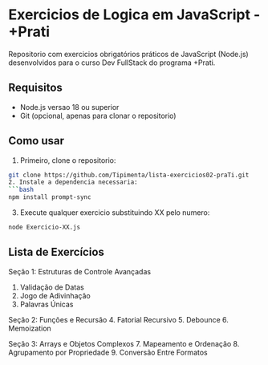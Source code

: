 # Exercicios de Logica em JavaScript - +Prati

Repositorio com  exercicios obrigatórios práticos de JavaScript (Node.js) desenvolvidos para o curso Dev FullStack do programa +Prati.

## Requisitos
- Node.js versao 18 ou superior
- Git (opcional, apenas para clonar o repositorio)

## Como usar

1. Primeiro, clone o repositorio:
```bash
git clone https://github.com/Tipimenta/lista-exercicios02-praTi.git
2. Instale a dependencia necessaria:
```bash
npm install prompt-sync
```
3. Execute qualquer exercicio substituindo XX pelo numero:
```bash
node Exercicio-XX.js
```
## Lista de Exercícios

Seção 1: Estruturas de Controle Avançadas
1. Validação de Datas
2. Jogo de Adivinhação
3. Palavras Únicas

Seção 2: Funções e Recursão
4. Fatorial Recursivo
5. Debounce
6. Memoization

Seção 3: Arrays e Objetos Complexos
7. Mapeamento e Ordenação
8. Agrupamento por Propriedade
9. Conversão Entre Formatos